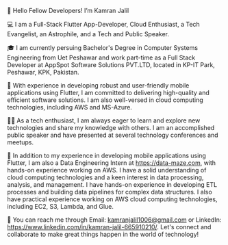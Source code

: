 👋 Hello Fellow Developers! I’m Kamran Jalil

💻 I am a Full-Stack Flutter App-Developer, Cloud Enthusiast, a Tech Evangelist, an Astrophile, and a Tech and Public Speaker.

🎓 I am currently persuing Bachelor's Degree in Computer Systems Engineering from Uet Peshawar and work part-time as a Full Stack Developer at AppSpot Software Solutions PVT.LTD, located in KP-IT Park, Peshawar, KPK, Pakistan.

🚀 With experience in developing robust and user-friendly mobile applications using Flutter, I am committed to delivering high-quality and efficient software solutions. I am also well-versed in cloud computing technologies, including AWS and MS-Azure.

👨‍💼 As a tech enthusiast, I am always eager to learn and explore new technologies and share my knowledge with others. I am an accomplished public speaker and have presented at several technology conferences and meetups.

💼 In addition to my experience in developing mobile applications using Flutter, I am also a Data Engineering Intern at https://data-maze.com, with hands-on experience working on AWS. I have a solid understanding of cloud computing technologies and a keen interest in data processing, analysis, and management. I have hands-on experience in developing ETL processes and building data pipelines for complex data structures. I also have practical experience working on AWS cloud computing technologies, including EC2, S3, Lambda, and Glue.

🌟 You can reach me through Email: kamranjalil1006@gmail.com or LinkedIn: https://www.linkedin.com/in/kamran-jalil-665910210/. Let's connect and collaborate to make great things happen in the world of technology!
                 

<!---
kamranjalil1006/kamranjalil1006 is a ✨ special ✨ repository because its `README.md` (this file) appears on your GitHub profile.
You can click the Preview link to take a look at your changes.
--->
